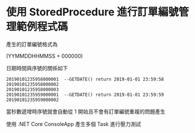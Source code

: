 # 使用 StoredProcedure 進行訂單編號管理範例程式碼

產生的訂單編號格式為

(YYMMDDHHMMSS + 000000)

日期時間與序號的關係如下

```
20190101235958000001  --GETDATE() return 2019-01-01 23:59:58
20190101235958000002
20190101235958000003
20190101235959000001  --GETDATE() return 2019-01-01 23:59:59
20190101235959000002
```

當秒數遞增時序號就會自動從 1 開始且不會有訂單編號重複的問題產生

使用 .NET Core ConsoleApp 產生多個 Task 進行壓力測試
